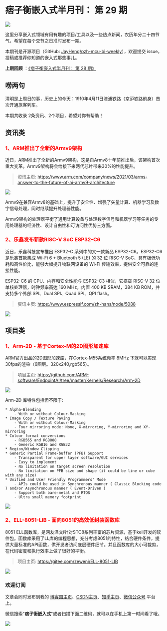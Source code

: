 # 痞子衡嵌入式半月刊： 第 29 期

![](http://henjay724.com/image/cnblogs/pzh_mcu_bi_weekly.PNG)

这里分享嵌入式领域有用有趣的项目/工具以及一些热点新闻，农历年分二十四节气，希望在每个交节之日准时发布一期。

本期刊是开源项目（GitHub: [JayHeng/pzh-mcu-bi-weekly](https://github.com/JayHeng/pzh-mcu-bi-weekly)），欢迎提交 issue，投稿或推荐你知道的嵌入式那些事儿。

**上期回顾** ：[《痞子衡嵌入式半月刊： 第 28 期》](https://www.cnblogs.com/henjay724/p/14590445.html)

## 唠两句

清明是上周日的事，历史上的今天：1910年4月11日津浦铁路（京沪铁路前身）首次开通旅客列车。

本期共收录 2条资讯、2个项目，希望对你有帮助！

## 资讯类

### <font color="red">1、ARM推出了全新的Armv9架构</font>

近日，ARM推出了全新的Armv9架构，这是自Armv8十年前推出后，该架构首次重大变革。Armv9架构将会给接下来两代芯片带来30%的性能提升。

> 资讯主页: https://www.arm.com/company/news/2021/03/arms-answer-to-the-future-of-ai-armv9-architecture

![](http://henjay724.com/image/biweekly20210411/Armv9.PNG)

Armv9在兼容Armv8的基础上，提升了安全性、增强了矢量计算、机器学习及数字信号处理，同时继续提升处理器性能。

Armv9架构的处理器平衡了通用计算设备与处理数字信号和机器学习等任务的专用处理器的经济性、设计自由性和可访问性优势三方面。

### <font color="red">2、乐鑫发布新款RISC-V SoC ESP32-C6</font>

近日，乐鑫科技宣布推出 ESP32-C 系列中的又一款新品 ESP32-C6。ESP32-C6 是乐鑫首款集成 Wi-Fi 6 + Bluetooth 5 (LE) 的 32 位 RISC-V SoC，具有极低功耗和高性价比，能够大幅提升物联网设备的 Wi-Fi 传输效率，提供安全可靠的连接性能。

ESP32-C6 的 CPU、内存和安全性能与 ESP32-C3 相似，它搭载 RISC-V 32 位单核处理器，时钟频率高达 160 MHz，内置 400 KB SRAM，384 KB ROM，并支持多个外部 SPI、Dual SPI、Quad SPI、QPI flash。

> 资讯主页: https://www.espressif.com/zh-hans/node/5088

![](http://henjay724.com/image/biweekly20210411/ESP32-C6.PNG)

## 项目类

### <font color="red">1、Arm-2D - 基于Cortex-M的2D图形加速库</font>

ARM官方出品的2D图形加速库，在Cortex-M55系统频率 8MHz 下就可以实现30fps的渲染（6图层。320x240,rgb565）。

> 项目主页: https://github.com/ARM-software/EndpointAI/tree/master/Kernels/Research/Arm-2D

![](http://henjay724.com/image/biweekly20210411/Arm-2D_Alpha-blending.gif)

Arm-2D 库特性包括但不限于:

```text
* Alpha-Blending
    - With or without Colour-Masking
* Image Copy / Texture Paving
    - With or without Colour-Masking
    - Four mirroring mode: None, X-mirroring, Y-mirroring and XY-mirroring
* Colour format conversions
    - RGB565 and RGB888
    - Generic RGB16 and RGB32
* Region/Window Clipping
* Generic Partial Frame-buffer (PFB) Support
    - Transparent for upper layer software/GUI services
    - Easy to implement
    - No limitation on target screen resolution
    - No limitation on PFB size and shape (it could be line or cube with any size)
* Unified and User Friendly Programmers' Mode
    - APIs could be used in Synchronous manner ( Classic Blocking code ) and/or Asynchronous manner ( Event-Driven )
    - Support both bare-metal and RTOS
    - Ultra small memory footprint
```

![](http://henjay724.com/image/biweekly20210411/Arm-2D.PNG)

### <font color="red">2、ELL-8051-LIB - 面向8051的高效低封装函数库</font>

8051 ELL函数库，是网友泽文i针对STC8系列丰富的芯片资源，基于keil开发的软件包。函数库采用了LL库的编程思想，充分考虑8051的特性，结合硬件条件，提供大量标准的API函数，供开发者访问底层硬件细节。并且函数库的大小可裁剪，在代码密度和执行效率上做了很好的平衡。

> 项目主页: https://gitee.com/zeweni/ELL-8051-LIB

![](http://henjay724.com/image/biweekly20210411/ELL-8051-LIB.PNG)

### 欢迎订阅

文章会同时发布到我的 [博客园主页](https://www.cnblogs.com/henjay724/)、[CSDN主页](https://blog.csdn.net/henjay724)、[知乎主页](https://www.zhihu.com/people/henjay724)、[微信公众号](http://weixin.sogou.com/weixin?type=1&query=痞子衡嵌入式) 平台上。

微信搜索"__痞子衡嵌入式__"或者扫描下面二维码，就可以在手机上第一时间看了哦。

![](http://henjay724.com/image/github/pzhMcu_qrcode_258x258.jpg)

